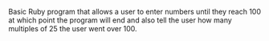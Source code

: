 Basic Ruby program that allows a user to enter numbers until they reach 100 at which point the program will end and also tell the user how many multiples of 25 the user went over 100. 
